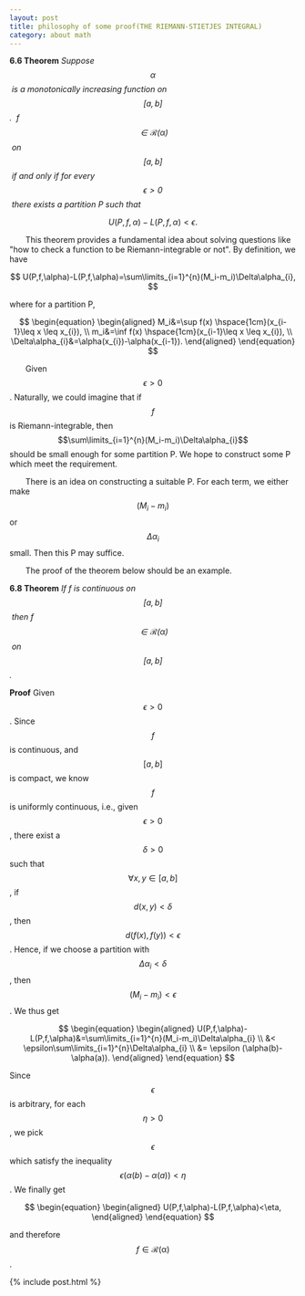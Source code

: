 ```yaml
---
layout: post
title: philosophy of some proof(THE RIEMANN-STIETJES INTEGRAL)
category: about math
---
```


<head>
<script type="text/javascript" async
      src="https://cdnjs.cloudflare.com/ajax/libs/mathjax/2.7.5/MathJax.js?config=TeX-MML-AM_CHTML">
    </script>
</head>

<strong>6.6 Theorem</strong> <i>Suppose $$\alpha$$ is a monotonically increasing function on $$[a,b]$$.  f $$\in \mathscr{R}(\alpha)$$ on $$[a,b]$$ if and only if for every $$\epsilon>0$$ there exists a partition P such that</i>

<center>

$$
\begin{equation}
	U(P,f,\alpha)-L(P,f,\alpha)<\epsilon.
\end{equation}
$$

</center>

&#8195;&#8195;This theorem provides a fundamental idea about solving questions like "how to check a function to be Riemann-integrable or not". By definition, we have

<center>

$$
U(P,f,\alpha)-L(P,f,\alpha)=\sum\limits_{i=1}^{n}(M_i-m_i)\Delta\alpha_{i},
$$

</center>

where for a partition P,

<center>

$$
\begin{equation}
\begin{aligned}
M_i&=\sup f(x) \hspace{1cm}(x_{i-1}\leq x \leq x_{i}), \\
m_i&=\inf f(x) \hspace{1cm}(x_{i-1}\leq x \leq x_{i}), \\
\Delta\alpha_{i}&=\alpha(x_{i})-\alpha(x_{i-1}).
\end{aligned}
\end{equation}
$$

</center>

&#8195;&#8195;Given $$\epsilon>0$$. Naturally, we could imagine that if $$f$$ is Riemann-integrable, then $$\sum\limits_{i=1}^{n}(M_i-m_i)\Delta\alpha_{i}$$ should be small enough for some partition P. We hope to construct some P which meet the requirement.


&#8195;&#8195;There is an idea on constructing a suitable P. For each term, we either make $$(M_i-m_i)$$ or $$\Delta\alpha_{i}$$ small. Then this P may suffice.

&#8195;&#8195;The proof of the theorem below should be an example.

<strong>6.8 Theorem</strong> <i>If f is continuous on $$[a, b]$$ then f $$\in \mathscr{R}(\alpha)$$ on $$[a,b]$$.</i>

<strong>Proof</strong> Given $$\epsilon>0$$. Since $$f$$ is continuous, and $$[a,b]$$ is compact, we know $$f$$ is uniformly continuous, i.e., given $$\epsilon>0$$, there exist a $$\delta>0$$ such that $$\forall x,y\in [a,b]$$, if $$d(x,y)<\delta$$, then $$d(f(x),f(y))<\epsilon$$. Hence, if we choose a partition with $$\Delta\alpha_{i}<\delta$$, then $$(M_i-m_i)<\epsilon$$. We thus get

<center>

$$
\begin{equation}
\begin{aligned}
U(P,f,\alpha)-L(P,f,\alpha)&=\sum\limits_{i=1}^{n}(M_i-m_i)\Delta\alpha_{i} \\
&< \epsilon\sum\limits_{i=1}^{n}\Delta\alpha_{i} \\
&= \epsilon (\alpha(b)-\alpha(a)).
\end{aligned}
\end{equation}
$$

</center>

Since $$\epsilon$$ is arbitrary, for each $$\eta>0$$, we pick $$\epsilon$$ which satisfy the inequality $$\epsilon (\alpha(b)-\alpha(a))<\eta$$ . We finally get 

<center>

$$
\begin{equation}
\begin{aligned}
U(P,f,\alpha)-L(P,f,\alpha)<\eta,
\end{aligned}
\end{equation}
$$

</center>

and therefore $$f\in \mathscr{R(\alpha)}$$.








{% include post.html %}









